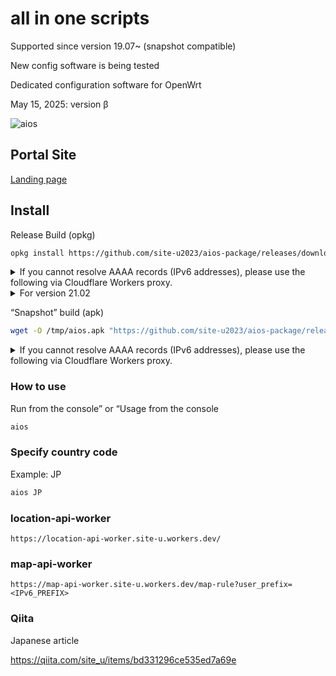 # all in one scripts

Supported since version 19.07~ (snapshot compatible)

New config software is being tested

Dedicated configuration software for OpenWrt

May 15, 2025: version β

![aios](https://github.com/user-attachments/assets/5905387c-4117-48bd-afbf-eaacf70d1a1c)

## Portal Site

[Landing page](https://site-u2023.github.io/)

## Install
Release Build (opkg)
```sh
opkg install https://github.com/site-u2023/aios-package/releases/download/ipk0.0/aios_all.ipk
```

<details><summary>If you cannot resolve AAAA records (IPv6 addresses), please use the following via Cloudflare Workers proxy.</summary>

```sh
opkg install "https://proxy.site-u.workers.dev/proxy?url=https://github.com/site-u2023/aios-package/releases/download/ipk0.0/aios_all.ipk"
```
---
</details>

<details><summary>For version 21.02</summary>

```sh
wget -O /tmp/aios_all.ipk "https://github.com/site-u2023/aios-package/releases/download/ipk0.0/aios_all.ipk"; opkg install /tmp/aios_all.ipk
```
---
</details>

“Snapshot” build (apk)
```sh
wget -O /tmp/aios.apk "https://github.com/site-u2023/aios-package/releases/download/apk0.1/aios.apk"; apk add --allow-untrusted /tmp/aios.apk
```

<details><summary>If you cannot resolve AAAA records (IPv6 addresses), please use the following via Cloudflare Workers proxy.</summary>

```sh
wget -O /tmp/aios.apk "https://proxy.site-u.workers.dev/proxy?url=https://github.com/site-u2023/aios-package/releases/download/apk0.1/aios.apk"
apk add --allow-untrusted /tmp/aios.apk
```
---
</details>

### How to use
Run from the console” or “Usage from the console
```sh
aios
```

### Specify country code
Example: JP
```sh
aios JP
```

### location-api-worker
```
https://location-api-worker.site-u.workers.dev/
```

### map-api-worker
```
https://map-api-worker.site-u.workers.dev/map-rule?user_prefix=<IPv6_PREFIX>
```

### Qiita
Japanese article

https://qiita.com/site_u/items/bd331296ce535ed7a69e
